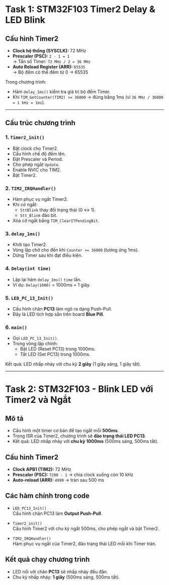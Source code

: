 # Task 1: STM32F103 Timer2 Delay & LED Blink 

## Cấu hình Timer2
- **Clock hệ thống (SYSCLK):** 72 MHz  
- **Prescaler (PSC):** `2 - 1 = 1`  
  → Tần số Timer: `72 MHz / 2 = 36 MHz`  
- **Auto Reload Register (ARR):** `65535`  
  → Bộ đếm có thể đếm từ 0 → 65535  

Trong chương trình:  
- Hàm `delay_1ms()` kiểm tra giá trị bộ đếm Timer.  
- Khi `TIM_GetCounter(TIM2) >= 36000` → đúng bằng 1ms (vì `36 MHz / 36000 = 1 kHz = 1ms`).  

---

## Cấu trúc chương trình

### 1. `Timer2_init()`
- Bật clock cho Timer2.  
- Cấu hình chế độ đếm lên.  
- Đặt Prescaler và Period.  
- Cho phép ngắt `Update`.  
- Enable NVIC cho TIM2.  
- Bật Timer2.

### 2. `TIM2_IRQHandler()`
- Hàm phục vụ ngắt Timer2.  
- Khi có ngắt:
  - `SttBlink` thay đổi trạng thái (0 ↔ 1).  
  - `Stt_Blink` đảo bit.  
- Xóa cờ ngắt bằng `TIM_ClearITPendingBit`.

### 3. `delay_1ms()`
- Khởi tạo Timer2.  
- Vòng lặp chờ cho đến khi `Counter >= 36000` (tương ứng 1ms).  
- Dừng Timer sau khi đạt điều kiện.  

### 4. `Delay(int time)`
- Lặp lại hàm `delay_1ms()` `time` lần.  
- Ví dụ: `Delay(1000)` = 1000ms = 1 giây.

### 5. `LED_PC_13_Init()`
- Cấu hình chân **PC13** làm ngõ ra dạng Push-Pull.  
- Đây là LED tích hợp sẵn trên board **Blue Pill**.

### 6. `main()`
- Gọi `LED_PC_13_Init()`.  
- Trong vòng lặp chính:
  - Bật LED (Reset PC13) trong 1000ms.  
  - Tắt LED (Set PC13) trong 1000ms.  

Kết quả: LED nhấp nháy với chu kỳ **2 giây** (1 giây sáng, 1 giây tắt).

---

# Task 2: STM32F103 - Blink LED với Timer2 và Ngắt

## Mô tả
- Cấu hình một timer cơ bản để tạo ngắt mỗi **500ms**.  
- Trong ISR của Timer2, chương trình sẽ **đảo trạng thái LED PC13**.  
- Kết quả: LED nhấp nháy với **chu kỳ 1000ms** (500ms sáng, 500ms tắt).  

## Cấu hình Timer2
- **Clock APB1 (TIM2):** 72 MHz  
- **Prescaler (PSC):** `7200 - 1` → chia clock xuống còn 10 kHz  
- **Auto-reload (ARR):** `4999` → tràn sau 500 ms  


## Các hàm chính trong code
- `LED_PC13_Init()`  
  Cấu hình chân PC13 làm **Output Push-Pull**.  

- `Timer2_init()`  
  Cấu hình Timer2 với chu kỳ ngắt 500ms, cho phép ngắt và bật Timer2.  

- `TIM2_IRQHandler()`  
  Hàm phục vụ ngắt của Timer2, đảo trạng thái LED mỗi khi Timer tràn.  

## Kết quả chạy chương trình
- LED nối với chân **PC13** sẽ nhấp nháy đều đặn.  
- Chu kỳ nhấp nháy: **1 giây** (500ms sáng, 500ms tắt).  
